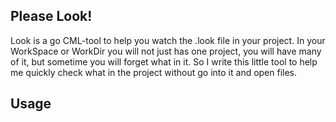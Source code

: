 ## Please Look!
Look is a go CML-tool to help you watch the .look file in your project. In your WorkSpace or WorkDir you will not just has one project, you will have many of it, but sometime you will forget what in it. So I write this little tool to help me quickly check what in the project without go into it and open files.
## Usage

